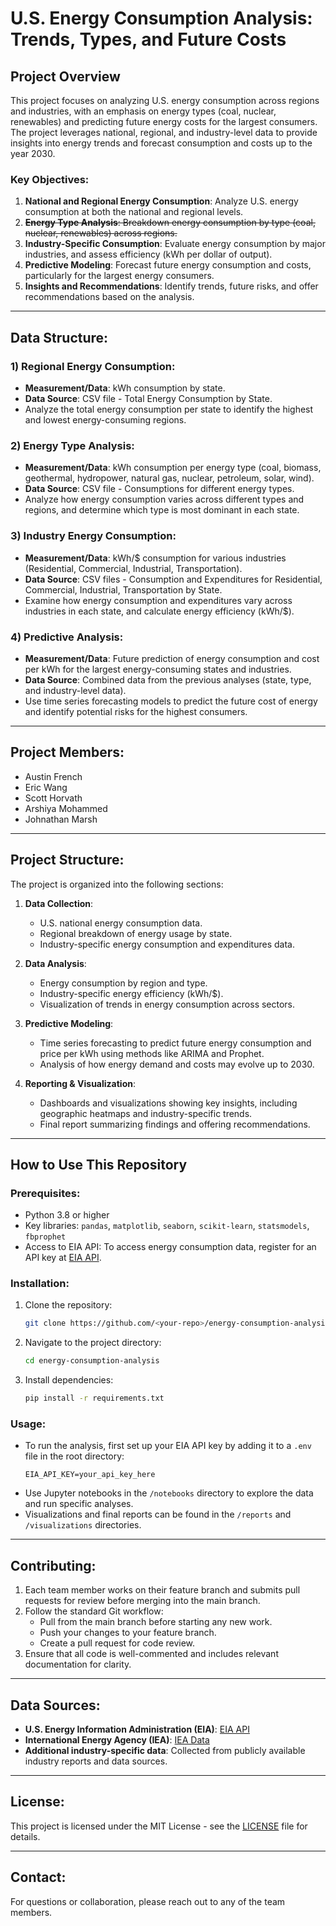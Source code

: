 
# U.S. Energy Consumption Analysis: Trends, Types, and Future Costs

## Project Overview
This project focuses on analyzing U.S. energy consumption across regions and industries, with an emphasis on energy types (coal, nuclear, renewables) and predicting future energy costs for the largest consumers. The project leverages national, regional, and industry-level data to provide insights into energy trends and forecast consumption and costs up to the year 2030.

### Key Objectives:
1. **National and Regional Energy Consumption**: Analyze U.S. energy consumption at both the national and regional levels.
2. ~~**Energy Type Analysis**: Breakdown energy consumption by type (coal, nuclear, renewables) across regions.~~
3. **Industry-Specific Consumption**: Evaluate energy consumption by major industries, and assess efficiency (kWh per dollar of output).
4. **Predictive Modeling**: Forecast future energy consumption and costs, particularly for the largest energy consumers.
5. **Insights and Recommendations**: Identify trends, future risks, and offer recommendations based on the analysis.

---

## Data Structure:

### 1) **Regional Energy Consumption**:
   - **Measurement/Data**: kWh consumption by state.
   - **Data Source**: CSV file - Total Energy Consumption by State.
   - Analyze the total energy consumption per state to identify the highest and lowest energy-consuming regions.

### 2) **Energy Type Analysis**:
   - **Measurement/Data**: kWh consumption per energy type (coal, biomass, geothermal, hydropower, natural gas, nuclear, petroleum, solar, wind).
   - **Data Source**: CSV file - Consumptions for different energy types.
   - Analyze how energy consumption varies across different types and regions, and determine which type is most dominant in each state.

### 3) **Industry Energy Consumption**:
   - **Measurement/Data**: kWh/$ consumption for various industries (Residential, Commercial, Industrial, Transportation).
   - **Data Source**: CSV files - Consumption and Expenditures for Residential, Commercial, Industrial, Transportation by State.
   - Examine how energy consumption and expenditures vary across industries in each state, and calculate energy efficiency (kWh/$).

### 4) **Predictive Analysis**:
   - **Measurement/Data**: Future prediction of energy consumption and cost per kWh for the largest energy-consuming states and industries.
   - **Data Source**: Combined data from the previous analyses (state, type, and industry-level data).
   - Use time series forecasting models to predict the future cost of energy and identify potential risks for the highest consumers.

---

## Project Members:
- Austin French
- Eric Wang
- Scott Horvath
- Arshiya Mohammed
- Johnathan Marsh
---

## Project Structure:
The project is organized into the following sections:

1. **Data Collection**:
   - U.S. national energy consumption data.
   - Regional breakdown of energy usage by state.
   - Industry-specific energy consumption and expenditures data.

2. **Data Analysis**:
   - Energy consumption by region and type.
   - Industry-specific energy efficiency (kWh/$).
   - Visualization of trends in energy consumption across sectors.

3. **Predictive Modeling**:
   - Time series forecasting to predict future energy consumption and price per kWh using methods like ARIMA and Prophet.
   - Analysis of how energy demand and costs may evolve up to 2030.

4. **Reporting & Visualization**:
   - Dashboards and visualizations showing key insights, including geographic heatmaps and industry-specific trends.
   - Final report summarizing findings and offering recommendations.

---

## How to Use This Repository

### Prerequisites:
- Python 3.8 or higher
- Key libraries: `pandas`, `matplotlib`, `seaborn`, `scikit-learn`, `statsmodels`, `fbprophet`
- Access to EIA API: To access energy consumption data, register for an API key at [EIA API](https://www.eia.gov/opendata/register.php).

### Installation:
1. Clone the repository:
   ```bash
   git clone https://github.com/<your-repo>/energy-consumption-analysis.git
   ```
2. Navigate to the project directory:
   ```bash
   cd energy-consumption-analysis
   ```
3. Install dependencies:
   ```bash
   pip install -r requirements.txt
   ```

### Usage:
- To run the analysis, first set up your EIA API key by adding it to a `.env` file in the root directory:
   ```
   EIA_API_KEY=your_api_key_here
   ```
- Use Jupyter notebooks in the `/notebooks` directory to explore the data and run specific analyses.
- Visualizations and final reports can be found in the `/reports` and `/visualizations` directories.

---

## Contributing:
1. Each team member works on their feature branch and submits pull requests for review before merging into the main branch.
2. Follow the standard Git workflow:
   - Pull from the main branch before starting any new work.
   - Push your changes to your feature branch.
   - Create a pull request for code review.
3. Ensure that all code is well-commented and includes relevant documentation for clarity.

---

## Data Sources:
- **U.S. Energy Information Administration (EIA)**: [EIA API](https://www.eia.gov/opendata/)
- **International Energy Agency (IEA)**: [IEA Data](https://www.iea.org/data-and-statistics)
- **Additional industry-specific data**: Collected from publicly available industry reports and data sources.

---

## License:
This project is licensed under the MIT License - see the [LICENSE](LICENSE) file for details.

---

## Contact:
For questions or collaboration, please reach out to any of the team members.
